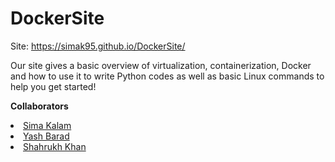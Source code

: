 # DockerSite

Site: https://simak95.github.io/DockerSite/

Our site gives a basic overview of virtualization, containerization, Docker and how to use it to write Python codes as well as basic Linux commands to help you get started! 

**Collaborators**
<li>
            <a href="https://github.com/simak95" class="text-dark">Sima Kalam</a>
          </li>
          <li>
            <a href="https://github.com/Yash0601" class="text-dark">Yash Barad</a>
          </li>
          <li>
            <a href="https://github.com/sk753" class="text-dark">Shahrukh Khan</a>
          </li>

